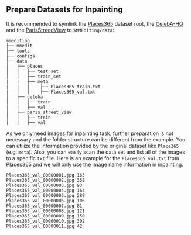 ## Prepare Datasets for Inpainting

It is recommended to symlink the [Places365](https://github.com/CSAILVision/places365) dataset root, the [CelebA-HQ](https://arxiv.org/abs/1710.10196?context=cs.LG) and the [ParisStreedView](https://github.com/pathak22/context-encoder/issues/24) to `$MMEditing/data`:

```
mmediting
├── mmedit
├── tools
├── configs
├── data
│   ├── places
│   │   ├── test_set
│   │   ├── train_set
|   |   ├── meta
|   |   |    ├── Places365_train.txt
|   |   |    ├── Places365_val.txt
│   ├── celeba
│   │   ├── train
|   |   ├── val
│   ├── paris_street_view
│   │   ├── train
|   |   ├── val

```

As we only need images for inpainting task, further preparation is not necessary and the folder structure can be different from the example. You can utilize the information provided by the original dataset like `Place365` (e.g. `meta`). Also, you can easily scan the data set and list all of the images to a specific `txt` file. Here is an example for the `Places365_val.txt` from Places365 and we will only use the image name information in inpainting.

```
Places365_val_00000001.jpg 165
Places365_val_00000002.jpg 358
Places365_val_00000003.jpg 93
Places365_val_00000004.jpg 164
Places365_val_00000005.jpg 289
Places365_val_00000006.jpg 106
Places365_val_00000007.jpg 81
Places365_val_00000008.jpg 121
Places365_val_00000009.jpg 150
Places365_val_00000010.jpg 302
Places365_val_00000011.jpg 42
```

